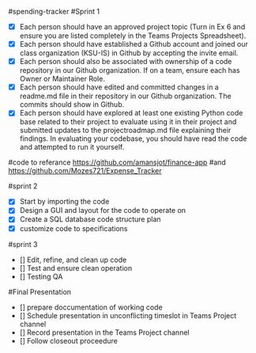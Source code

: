 #spending-tracker
#Sprint 1

- [x] Each person should have an approved project topic (Turn in Ex 6 and ensure you are listed completely in the Teams Projects Spreadsheet).
- [x] Each person should have established a Github account and joined our class organization (KSU-IS) in Github by accepting the invite email.
- [x] Each person should also be associated with ownership of a code repository in our Github organization. If on a team, ensure each has Owner or Maintainer Role.
- [x] Each person should have edited and committed changes in a readme.md file in their repository in our Github organization. The commits should show in Github.
- [x] Each person should have explored at least one existing Python code base related to their project to evaluate using it in their project and submitted updates to the projectroadmap.md file explaining their findings. In evaluating your codebase, you should have read the code and attempted to run it yourself.

#code to referance
https://github.com/amansjot/finance-app
#and
https://github.com/Mozes721/Expense_Tracker

#sprint 2

- [x] Start by importing the code 
- [x] Design a GUI and layout for the code to operate on 
- [x] Create a SQL database code structure plan 
- [x] customize code to specifications

#sprint 3

- [] Edit, refine, and clean up code
- [] Test and ensure clean operation
- [] Testing QA

#Final Presentation 

- [] prepare doccumentation of working code
- [] Schedule presentation in unconflicting timeslot in Teams Project channel
- [] Record presentation in the Teams Project channel
- [] Follow closeout proceedure
